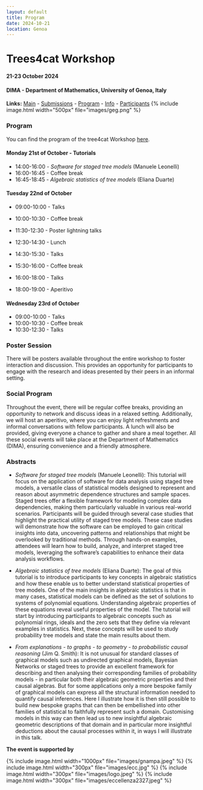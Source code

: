 ```yaml
---
layout: default
title: Program
date: 2024-10-21
location: Genoa
---
```


# Trees4cat Workshop

#### 21-23 October 2024
#### DIMA - Department of Mathematics, University of Genoa, Italy


**Links:** [Main](https://stagedtrees.github.io/events/trees4cat.html) - [Submissions](https://stagedtrees.github.io/events/w2.Submissions.html) - [Program](https://stagedtrees.github.io/events/w3.Program.html) - [Info](https://stagedtrees.github.io/events/w4.Info.html) - [Participants](https://stagedtrees.github.io/events/w5.Participants.html)
{% include image.html width="500px" file="images/geg.png" %}

### Program

You can find the program of the tree4cat Workshop [here](images/program.pdf).

#### Monday 21st of October - Tutorials

 - 14:00-16:00 - *Software for staged tree models* (Manuele Leonelli)
 - 16:00-16:45 - Coffee break
 - 16:45-18:45 - *Algebraic statistics of tree models* (Eliana Duarte)

 
#### Tuesday 22nd of October 

 - 09:00-10:00 - Talks
 - 10:00-10:30 - Coffee break
 - 11:30-12:30 - Poster lightning talks
 
 - 12:30-14:30 - Lunch 
 
 - 14:30-15:30 - Talks
 - 15:30-16:00 - Coffee break
 - 16:00-18:00 - Talks
 - 18:00-19:00 - Aperitivo
 
#### Wednesday 23rd of October 

 - 09:00-10:00 - Talks
 - 10:00-10:30 - Coffee break
 - 10:30-12:30 - Talks
 
### Poster Session

There will be posters available throughout the entire workshop to foster interaction and discussion. This provides an opportunity for participants to engage with the research and ideas presented by their peers in an informal setting.

### Social Program

Throughout the event, there will be regular coffee breaks, providing an opportunity to network and discuss ideas in a relaxed setting. Additionally, we will host an aperitivo, where you can enjoy light refreshments and informal conversations with fellow participants. A lunch will also be provided, giving everyone a chance to gather and share a meal together. All these social events will take place at the Department of Mathematics (DIMA), ensuring convenience and a friendly atmosphere. 

### Abstracts

 - *Software for staged tree models* (Manuele Leonelli): This tutorial will focus on the application of software for data analysis using staged tree models, a versatile class of statistical models designed to represent and reason about asymmetric dependence structures and sample spaces. Staged trees offer a flexible framework for modeling complex data dependencies, making them particularly valuable in various real-world scenarios. Participants will be guided through several case studies that highlight the practical utility of staged tree models. These case studies will demonstrate how the software can be employed to gain critical insights into data, uncovering patterns and relationships that might be overlooked by traditional methods. Through hands-on examples, attendees will learn how to build, analyze, and interpret staged tree models, leveraging the software’s capabilities to enhance their data analysis workflows.
 
 - *Algebraic statistics of tree models* (Eliana Duarte):  The goal of this tutorial is to introduce participants to key concepts in algebraic statistics and how these enable us to better understand statistical properties of tree models. One of the main insights in algebraic statistics is that in many cases, statistical models can be defined as the set of solutions to systems of polynomial equations. Understanding algebraic properties of these equations reveal useful properties of the model. The tutorial will start by introducing participants to algebraic concepts such as polynomial rings, ideals and the zero sets that they define via relevant examples in statistics. Next, these concepts will be used to study probability tree models and state the main results about them.

 - *From explanations - to graphs - to geometry - to probabilistic causal reasoning* (Jim Q. Smith): It is not unusual for standard classes of graphical models such as undirected graphical models, Bayesian Networks or staged trees to provide an excellent framework for describing and then analysing their corresponding families of probability models - in particular both their algebraic geometric properties and their causal algebras. But for some applications only a more bespoke family of graphical models can express all the structural information needed to quantify causal inferences. Here I illustrate how it is then still possible to build new bespoke graphs that can then be embellished into other families of statistical to faithfully represent such a domain. Customising models in this way can then lead us to new insightful algebraic geometric descriptions of that domain and in particular more insightful deductions about the causal processes within it, in ways I will illustrate in this talk.

**The event is supported by**


{% include image.html width="1000px" file="images/gnampa.jpeg" %}
{% include image.html width="300px" file="images/ecc.jpg" %}
{% include image.html width="300px" file="images/logo.jpeg" %}
{% include image.html width="300px" file="images/eccellenza2327.jpeg" %}



